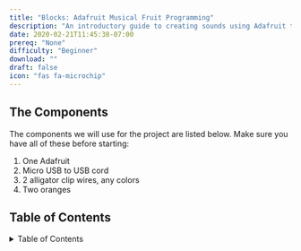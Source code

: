 ```yaml
---
title: "Blocks: Adafruit Musical Fruit Programming"
description: "An introductory guide to creating sounds using Adafruit to learn about hardware"
date: 2020-02-21T11:45:38-07:00
prereq: "None"
difficulty: "Beginner"
download: ""
draft: false
icon: "fas fa-microchip"
---
```


## The Components

The components we will use for the project are listed below. Make sure you have all of these before starting: 

1. One Adafruit
2. Micro USB to USB cord
3. 2 alligator clip wires, any colors
4. Two oranges

## Table of Contents

<details close>
<summary>Table of Contents</summary>
{{% children /%}}
</details>